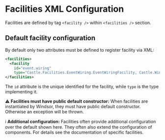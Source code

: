 # Facilities XML Configuration

Facilities are defined by tag `<facility />` within `<facilities />` section.

## Default facility configuration

By default only two attributes must be defined to register facility via XML:

```xml
<facilities>
  <facility
    id="event.wiring"
    type="Castle.Facilities.EventWiring.EventWiringFacility, Castle.Windsor" />
</facilities>
```

The `id` attribute is the unique identified for the facility, while `type` is the type implementing it.

:warning: **Facilities must have public default constructor:** When facilities are instantiated by Windsor, they must have public default constructor. Otherwise an exception will be thrown.

:information_source: **Additional configuration:** Facilities often provide additional configuration over the default shown here. They often also extend the configuration of components. For details see the documentation of specific facilities.